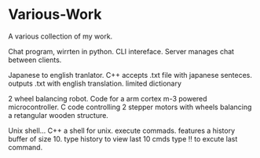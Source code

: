 # Various-Work
A various collection of my work.  

Chat program, wirrten in python. CLI intereface. 
Server manages chat between clients.

Japanese to english tranlator. C++
accepts .txt file with japanese senteces. outputs .txt with english translation. limited dictionary

2 wheel balancing robot. Code for a arm cortex m-3 powered microcontroller. C code
controlling 2 stepper motors with wheels balancing a retangular wooden structure.

Unix shell... C++
a shell for unix. execute commads.
features a history buffer of size 10.  type history to view last 10 cmds
type !! to excute last command.


